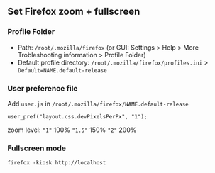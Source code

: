 ## Set Firefox zoom + fullscreen

### Profile Folder
- Path: `/root/.mozilla/firefox` (or GUI: Settings > Help > More Trobleshooting information > Profile Folder)
- Default profile directory: `/root/.mozilla/firefox/profiles.ini` > `Default=NAME.default-release`

### User preference file
Add `user.js` in `/root/.mozilla/firefox/NAME.default-release`
```
user_pref("layout.css.devPixelsPerPx", "1");
```
zoom level:
`"1"` 100%
`"1.5"` 150%
`"2"` 200%

### Fullscreen mode
```
firefox -kiosk http://localhost
```
